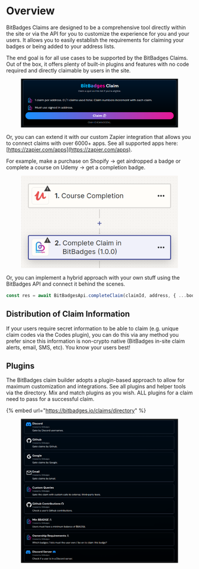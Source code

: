# Overview

BitBadges Claims are designed to be a comprehensive tool directly within the site or via the API for you to customize the experience for you and your users. It allows you to easily establish the requirements for claiming your badges or being added to your address lists.&#x20;

The end goal is for all use cases to be supported by the BitBadges Claims. Out of the box, it offers plenty of built-in plugins and features with no code required and directly claimable by users in the site.

<figure><img src="../../.gitbook/assets/image (84).png" alt=""><figcaption></figcaption></figure>

Or, you can can extend it with our custom Zapier integration that allows you to connect claims with over 6000+ apps. See all supported apps here: [https://zapier.com/apps](https://zapier.com/apps).

For example, make a purchase on Shopify -> get airdropped a badge or complete a course on Udemy -> get a completion badge.

<figure><img src="../../.gitbook/assets/image (87).png" alt=""><figcaption></figcaption></figure>

Or, you can implement a hybrid approach with your own stuff using the BitBadges API and connect it behind the scenes.

```typescript
const res = await BitBadgesApi.completeClaim(claimId, address, { ...body });
```

## Distribution of Claim Information

If your users require secret information to be able to claim (e.g. unique claim codes via the Codes plugin), you can do this via any method you prefer since this information is non-crypto native (BitBadges in-site claim alerts, email, SMS, etc). You know your users best!

## **Plugins**

The BitBadges claim builder adopts a plugin-based approach to allow for maximum customization and integrations. See all plugins and helper tools via the directory. Mix and match plugins as you wish. ALL plugins for a claim need to pass for a successful claim.

{% embed url="https://bitbadges.io/claims/directory" %}

<figure><img src="../../.gitbook/assets/image (1).png" alt=""><figcaption></figcaption></figure>

